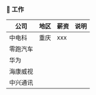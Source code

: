 ### 📖 工作
| 公司 | 地区      | 薪资    |  说明  |
| ---| ------| ---------- |----------|
| 中电科 | 重庆   | xxx |     |
| 零跑汽车|      |     |       |  
| 华为 |           |        |    |     
|海康威视|         |       |     |
|中兴通讯|      |       |       |    